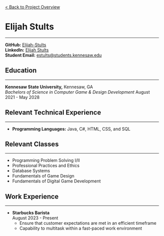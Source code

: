 [< Back to Project Overview](../../README.md)

# Elijah Stults

***

**GitHub:** [Elijah-Stults](https://github.com/Elijah-Stults) <br>
**LinkedIn:** [Elijah Stults](https://www.linkedin.com/in/elijah-stults-b413a6388/) <br>
**Student Email:** estults@students.kennesaw.edu

## Education 

***

**Kennesaw State University,** Kennesaw, GA <br>
*Bachelors of Science in Computer Game & Design Development* August 2021 - May 2028 <br>

## Relevant Technical Experience 

***

- **Programming Languages:** Java, C#, HTML, CSS, and SQL

## Relevant Classes

***

- Programming Problem Solving I/II
- Professional Practices and Ethics
- Database Systems
- Fundamentals of Game Design
- Fundamentals of Digital Game Development

## Work Experience 

***
- **Starbucks Barista**
<br>August 2023 - Present
  - Ensure that customer expectations are met in an efficient timeframe
  - Capability to multitask within a fast-paced work environment
